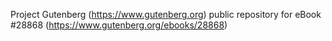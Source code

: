 Project Gutenberg (https://www.gutenberg.org) public repository for eBook #28868 (https://www.gutenberg.org/ebooks/28868)
